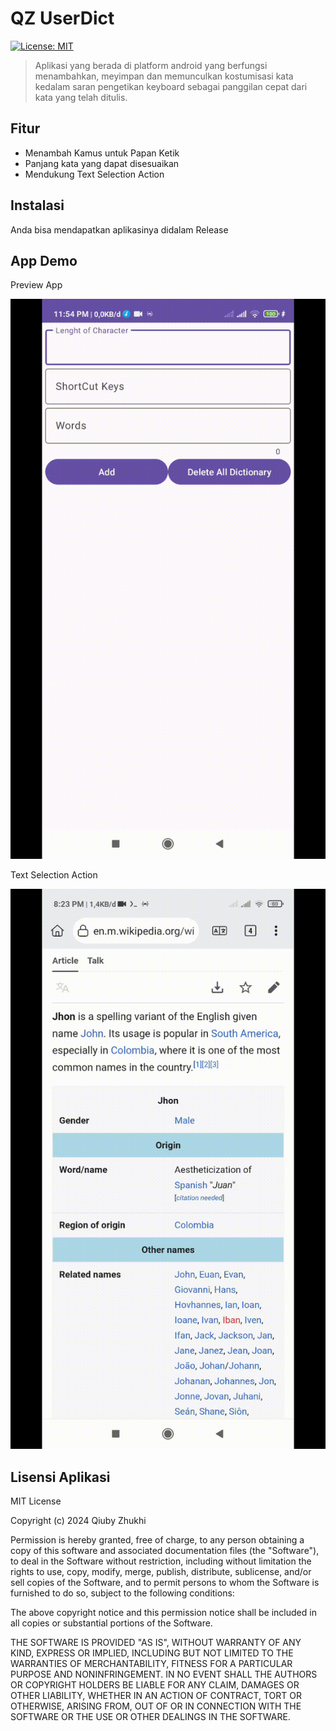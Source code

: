 # QZ UserDict

[![License: MIT](https://img.shields.io/badge/License-MIT-yellow.svg)](https://opensource.org/licenses/MIT)

> Aplikasi yang berada di platform android yang berfungsi menambahkan, meyimpan dan memunculkan kostumisasi kata kedalam saran pengetikan keyboard sebagai panggilan cepat dari kata yang telah ditulis.

## Fitur

- Menambah Kamus untuk Papan Ketik
- Panjang kata yang dapat disesuaikan
- Mendukung Text Selection Action

## Instalasi

Anda bisa mendapatkan aplikasinya didalam Release

## App Demo
Preview App

![test](photo/test.gif)

Text Selection Action

![TextSelectionAction](photo/TextSelectionAction.gif)

## Lisensi Aplikasi

MIT License

Copyright (c) 2024 Qiuby Zhukhi

Permission is hereby granted, free of charge, to any person obtaining a copy
of this software and associated documentation files (the "Software"), to deal
in the Software without restriction, including without limitation the rights
to use, copy, modify, merge, publish, distribute, sublicense, and/or sell
copies of the Software, and to permit persons to whom the Software is
furnished to do so, subject to the following conditions:

The above copyright notice and this permission notice shall be included in all
copies or substantial portions of the Software.

THE SOFTWARE IS PROVIDED "AS IS", WITHOUT WARRANTY OF ANY KIND, EXPRESS OR
IMPLIED, INCLUDING BUT NOT LIMITED TO THE WARRANTIES OF MERCHANTABILITY,
FITNESS FOR A PARTICULAR PURPOSE AND NONINFRINGEMENT. IN NO EVENT SHALL THE
AUTHORS OR COPYRIGHT HOLDERS BE LIABLE FOR ANY CLAIM, DAMAGES OR OTHER
LIABILITY, WHETHER IN AN ACTION OF CONTRACT, TORT OR OTHERWISE, ARISING FROM,
OUT OF OR IN CONNECTION WITH THE SOFTWARE OR THE USE OR OTHER DEALINGS IN THE
SOFTWARE.